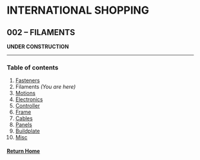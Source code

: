# **INTERNATIONAL SHOPPING**

## **002 – FILAMENTS**

**UNDER CONSTRUCTION** 

---
### **Table of contents**
1. [Fasteners](001FastenersINT.md)  
2. Filaments *(You are here)*  
3. [Motions](003MotionsINT.md)  
4. [Electronics](004ElectronicsINT.md)
5. [Controller](005ControllerINT.md)  
6. [Frame](006FrameINT.md)  
7. [Cables](007CablesINT.md)  
8. [Panels](008PanelsINT.md)  
9. [Buildplate](009BuildplateINT.md)  
10. [Misc](010MiscINT.md)

#### [Return Home](../README.md)
